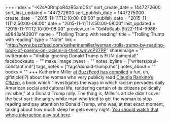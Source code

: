 +++
index = "-K2sA0RmpoR4zR5amCSs"
sort_create_date = 1447272600
sort_last_updated = 1447272600
sort_publish_date = 1447275000
create_date = "2015-11-11T12:10:00-08:00"
publish_date = "2015-11-11T12:50:00-08:00"
date = "2015-11-11T12:50:00-08:00"
last_updated = "2015-11-11T12:10:00-08:00"
preview_url = "0d4b6aab-9b22-11f4-9986-a0843af43901"
name = "Trolling Trump with reading"
title = "Trolling Trump with reading"
type = "Note"
link = "http://www.buzzfeed.com/katherinemiller/woman-trolls-trump-by-reading-book-of-poems-on-racism-in-the#.wmvnP27PP"
shareimage = ""
twitterauto = "Visibly ignoring Donald Trump is FUN-damental!"
facebookauto = ""
make_image_tweet = ""
notes_byline = ["writers/paul-constant.md"]
tags_notes = ["tags/donald-trump.md"]
notes_about = ""
books = ""
+++
Katherine Miller [at BuzzFeed has compiled](http://www.buzzfeed.com/katherinemiller/woman-trolls-trump-by-reading-book-of-poems-on-racism-in-the#.wmvnP27PP) a fun, uh, gifsticle(!?) about the woman who very publicly read [Claudia Rankine’s *Citizen*](https://www.graywolfpress.org/books/citizen), a book which "investigates the ways in which racism pervades daily American social and cultural life, rendering certain of its citizens politically invisible," at a Donald Trump rally. The thing is, Miller's article didn't cover the best part: the angry white man who tried to get the woman to stop reading and pay attention to Donald Trump, who was, at that exact moment, talking about how much sleep he gets every night. [You should watch that whole interaction play out here](http://www.tubechop.com/watch/7166079).